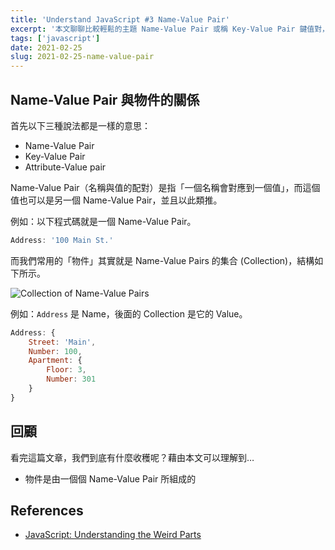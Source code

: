 ```yaml
---
title: 'Understand JavaScript #3 Name-Value Pair'
excerpt: '本文聊聊比較輕鬆的主題 Name-Value Pair 或稱 Key-Value Pair 鍵值對，以及它跟物件的關係。'
tags: ['javascript']
date: 2021-02-25
slug: 2021-02-25-name-value-pair
---
```


## Name-Value Pair 與物件的關係

首先以下三種說法都是一樣的意思：

- Name-Value Pair
- Key-Value Pair
- Attribute-Value pair

Name-Value Pair（名稱與值的配對）是指「一個名稱會對應到一個值」，而這個值也可以是另一個 Name-Value Pair，並且以此類推。

例如：以下程式碼就是一個 Name-Value Pair。

```javascript
Address: '100 Main St.'
```

而我們常用的「物件」其實就是 Name-Value Pairs 的集合 (Collection)，結構如下所示。

![Collection of Name-Value Pairs](https://i.imgur.com/jZAGKi8.png)

例如：`Address` 是 Name，後面的 Collection 是它的 Value。

```javascript
Address: {
    Street: 'Main',
    Number: 100,
    Apartment: {
        Floor: 3,
        Number: 301
    }
}
```

## 回顧

看完這篇文章，我們到底有什麼收穫呢？藉由本文可以理解到…

- 物件是由一個個 Name-Value Pair 所組成的

## References

- [JavaScript: Understanding the Weird Parts](https://www.udemy.com/course/understand-javascript/)
